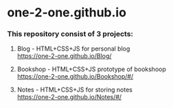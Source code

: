 # one-2-one.github.io

### This repository consist of 3 projects:
1. Blog - HTML+CSS+JS for personal blog<br> https://one-2-one.github.io/Blog/

2. Bookshop - HTML+CSS+JS prototype of bookshoop<br> https://one-2-one.github.io/Bookshop/#/

3. Notes - HTML+CSS+JS for storing notes<br> https://one-2-one.github.io/Notes/#/